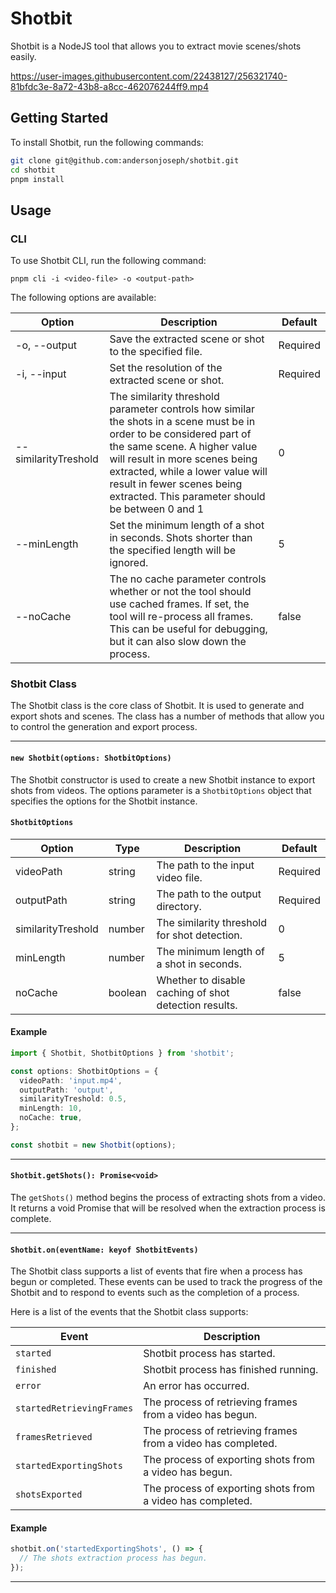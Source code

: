 # Shotbit

Shotbit is a NodeJS tool that allows you to extract movie scenes/shots easily.

https://user-images.githubusercontent.com/22438127/256321740-81bfdc3e-8a72-43b8-a8cc-462076244ff9.mp4

## Getting Started

To install Shotbit, run the following commands:

```sh
git clone git@github.com:andersonjoseph/shotbit.git
cd shotbit
pnpm install
```

## Usage

### CLI

To use Shotbit CLI, run the following command:

```
pnpm cli -i <video-file> -o <output-path>
```

The following options are available:

| Option               | Description                                                                                                                                                                                                                                                                                                 | Default  |
| -------------------- | ----------------------------------------------------------------------------------------------------------------------------------------------------------------------------------------------------------------------------------------------------------------------------------------------------------- | -------- |
| -o, --output         | Save the extracted scene or shot to the specified file.                                                                                                                                                                                                                                                     | Required |
| -i, --input          | Set the resolution of the extracted scene or shot.                                                                                                                                                                                                                                                          | Required |
| --similarityTreshold | The similarity threshold parameter controls how similar the shots in a scene must be in order to be considered part of the same scene. A higher value will result in more scenes being extracted, while a lower value will result in fewer scenes being extracted. This parameter should be between 0 and 1 | 0        |
| --minLength          | Set the minimum length of a shot in seconds. Shots shorter than the specified length will be ignored.                                                                                                                                                                                                       | 5        |
| --noCache            | The no cache parameter controls whether or not the tool should use cached frames. If set, the tool will re-process all frames. This can be useful for debugging, but it can also slow down the process.                                                                                                     | false    |

### Shotbit Class

The Shotbit class is the core class of Shotbit. It is used to generate and export shots and scenes. The class has a number of methods that allow you to control the generation and export process.

---

#### `new Shotbit(options: ShotbitOptions)`

The Shotbit constructor is used to create a new Shotbit instance to export shots from videos. The options parameter is a `ShotbitOptions` object that specifies the options for the Shotbit instance.

#### `ShotbitOptions`

| Option             | Type    | Description                                           | Default  |
| ------------------ | ------- | ----------------------------------------------------- | -------- |
| videoPath          | string  | The path to the input video file.                     | Required |
| outputPath         | string  | The path to the output directory.                     | Required |
| similarityTreshold | number  | The similarity threshold for shot detection.          | 0        |
| minLength          | number  | The minimum length of a shot in seconds.              | 5        |
| noCache            | boolean | Whether to disable caching of shot detection results. | false    |

#### Example

```typescript
import { Shotbit, ShotbitOptions } from 'shotbit';

const options: ShotbitOptions = {
  videoPath: 'input.mp4',
  outputPath: 'output',
  similarityTreshold: 0.5,
  minLength: 10,
  noCache: true,
};

const shotbit = new Shotbit(options);
```

---

#### `Shotbit.getShots(): Promise<void>`

The `getShots()` method begins the process of extracting shots from a video. It returns a void Promise that will be resolved when the extraction process is complete.

---

#### `Shotbit.on(eventName: keyof ShotbitEvents)`

The Shotbit class supports a list of events that fire when a process has begun or completed. These events can be used to track the progress of the Shotbit and to respond to events such as the completion of a process.

Here is a list of the events that the Shotbit class supports:

| Event                     | Description                                                  |
| ------------------------- | ------------------------------------------------------------ |
| `started`                 | Shotbit process has started.                                 |
| `finished`                | Shotbit process has finished running.                        |
| `error`                   | An error has occurred.                                       |
| `startedRetrievingFrames` | The process of retrieving frames from a video has begun.     |
| `framesRetrieved`         | The process of retrieving frames from a video has completed. |
| `startedExportingShots`   | The process of exporting shots from a video has begun.       |
| `shotsExported`           | The process of exporting shots from a video has completed.   |

#### Example

```typescript
shotbit.on('startedExportingShots', () => {
  // The shots extraction process has begun.
});
```

---
